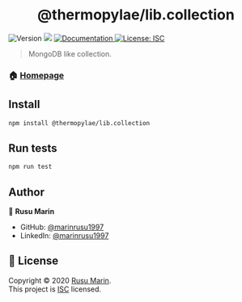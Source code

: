 <h1 align="center">@thermopylae/lib.collection</h1>
<p>
  <img alt="Version" src="https://img.shields.io/badge/version-0.0.1-blue.svg?cacheSeconds=2592000" />
  <img src="https://img.shields.io/badge/node-%3E%3D%2014-blue.svg" />
<a href="http:/localhost:8080/doc" target="_blank">
  <img alt="Documentation" src="https://img.shields.io/badge/documentation-yes-brightgreen.svg" />
</a>
<a href="http:/localhost:8080/license" target="_blank">
  <img alt="License: ISC" src="https://img.shields.io/badge/License-ISC-yellow.svg" />
</a>
</p>

> MongoDB like collection.

### 🏠 [Homepage](http://localhost:8080)


## Install

```sh
npm install @thermopylae/lib.collection
```

## Run tests

```sh
npm run test
```

## Author

👤 **Rusu Marin**

* GitHub: [@marinrusu1997](https://github.com/marinrusu1997)
* LinkedIn: [@marinrusu1997](https://linkedin.com/in/marinrusu1997)

## 📝 License

Copyright © 2020 [Rusu Marin](https://github.com/marinrusu1997). <br/>
This project is [ISC](http:/localhost:8080/license) licensed.
